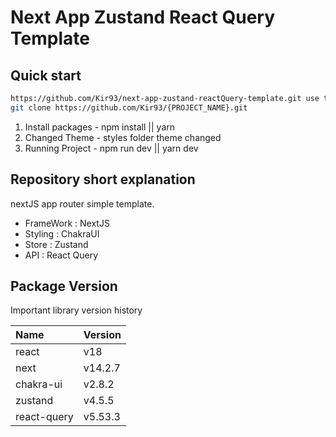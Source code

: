 # Next App Zustand React Query Template

## Quick start

```zsh
https://github.com/Kir93/next-app-zustand-reactQuery-template.git use this template and make project
git clone https://github.com/Kir93/{PROJECT_NAME}.git
```

1. Install packages - npm install || yarn
2. Changed Theme - styles folder theme changed
3. Running Project - npm run dev || yarn dev

## Repository short explanation

nextJS app router simple template.

- FrameWork : NextJS
- Styling : ChakraUI
- Store : Zustand
- API : React Query

## Package Version

Important library version history

| Name        | Version |
| :---------- | :------ |
| react       | v18     |
| next        | v14.2.7 |
| chakra-ui   | v2.8.2  |
| zustand     | v4.5.5  |
| react-query | v5.53.3 |
